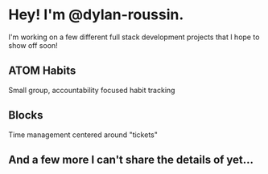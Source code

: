 # Hey! I'm @dylan-roussin.

I'm working on a few different full stack development projects that I hope to show off soon!

## ATOM Habits

Small group, accountability focused habit tracking

## Blocks

Time management centered around "tickets"

## And a few more I can't share the details of yet...

<!---
dylan-roussin/dylan-roussin is a ✨ special ✨ repository because its `README.md` (this file) appears on your GitHub profile.
You can click the Preview link to take a look at your changes.
--->
